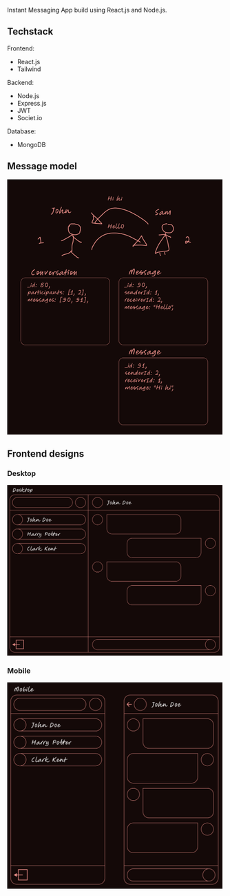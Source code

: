Instant Messaging App build using React.js and Node.js.

## Techstack
Frontend:
- React.js
- Tailwind

Backend:
- Node.js
- Express.js
- JWT
- Societ.io

Database:
- MongoDB

## Message model
<img src="chat_model.png" width=500>

## Frontend designs
### Desktop
<img src="desktop_view.png" width=500>

### Mobile
<img src="mobile_view.png" width=500>
